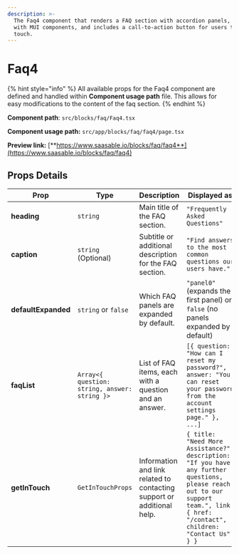 ```yaml
---
description: >-
  The Faq4 component that renders a FAQ section with accordion panels, styled
  with MUI components, and includes a call-to-action button for users to get in
  touch.
---
```


# Faq4

{% hint style="info" %}
All available props for the Faq4 component are defined and handled within **Component usage path** file. This allows for easy modifications to the content of the faq section.
{% endhint %}

**Component path**: `src/blocks/faq/Faq4.tsx`

**Component usage path:**  `src/app/blocks/faq/faq4/page.tsx`

**Preview link:** [**https://www.saasable.io/blocks/faq/faq4**](https://www.saasable.io/blocks/faq/faq4)

## Props Details

| Prop                | Type                                          | Description                                                            | Displayed as                                                                                                                                                                      |
| ------------------- | --------------------------------------------- | ---------------------------------------------------------------------- | --------------------------------------------------------------------------------------------------------------------------------------------------------------------------------- |
| **heading**         | `string`                                      | Main title of the FAQ section.                                         | `"Frequently Asked Questions"`                                                                                                                                                    |
| **caption**         | `string` (Optional)                           | Subtitle or additional description for the FAQ section.                | `"Find answers to the most common questions our users have."`                                                                                                                     |
| **defaultExpanded** | `string` or `false`                           | Which FAQ panels are expanded by default.                              | `"panel0"` (expands the first panel) or `false` (no panels expanded by default)                                                                                                   |
| **faqList**         | `Array<{ question: string, answer: string }>` | List of FAQ items, each with a question and an answer.                 | `[{ question: "How can I reset my password?", answer: "You can reset your password from the account settings page." }, ...]`                                                      |
| **getInTouch**      | `GetInTouchProps`                             | Information and link related to contacting support or additional help. | `{ title: "Need More Assistance?", description: "If you have any further questions, please reach out to our support team.", link: { href: "/contact", children: "Contact Us" } }` |
